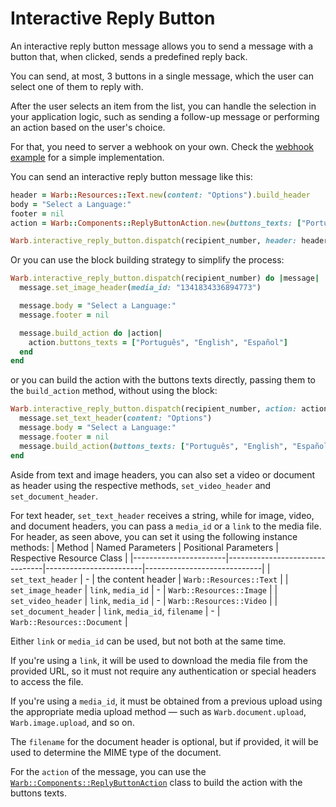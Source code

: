 # Interactive Reply Button

An interactive reply button message allows you to send a message with a button that, when clicked, sends a predefined reply back.

You can send, at most, 3 buttons in a single message, which the user can select one of them to reply with.

After the user selects an item from the list, you can handle the selection in your application logic, such as sending a follow-up message or performing an action based on the user's choice.

For that, you need to server a webhook on your own. Check the [webhook example](../../examples/webhook.rb) for a simple implementation.

You can send an interactive reply button message like this:

```ruby
header = Warb::Resources::Text.new(content: "Options").build_header
body = "Select a Language:"
footer = nil
action = Warb::Components::ReplyButtonAction.new(buttons_texts: ["Português", "English", "Español"])

Warb.interactive_reply_button.dispatch(recipient_number, header: header, body: body, footer: footer, action: action)
```

Or you can use the block building strategy to simplify the process:

```ruby
Warb.interactive_reply_button.dispatch(recipient_number) do |message|
  message.set_image_header(media_id: "1341834336894773")

  message.body = "Select a Language:"
  message.footer = nil

  message.build_action do |action|
    action.buttons_texts = ["Português", "English", "Español"]
  end
end
```

or you can build the action with the buttons texts directly, passing them to the `build_action` method, without using the block:

```ruby
Warb.interactive_reply_button.dispatch(recipient_number, action: action) do |message|
  message.set_text_header(content: "Options")
  message.body = "Select a Language:"
  message.footer = nil
  message.build_action(buttons_texts: ["Português", "English", "Español"])
end
```

Aside from text and image headers, you can also set a video or document as header using the respective methods, `set_video_header` and `set_document_header`.

For text header, `set_text_header` receives a string, while for image, video, and document headers, you can pass a `media_id` or a `link` to the media file.
For header, as seen above, you can set it using the following instance methods:
| Method                | Named Parameters               | Positional Parameters  | Respective Resource Class   |
|-----------------------|--------------------------------|------------------------|-----------------------------|
| `set_text_header`     | -                              | the content header     | `Warb::Resources::Text`     |
| `set_image_header`    | `link`, `media_id`             | -                      | `Warb::Resources::Image`    |
| `set_video_header`    | `link`, `media_id`             | -                      | `Warb::Resources::Video`    |
| `set_document_header` | `link`, `media_id`, `filename` | -                      | `Warb::Resources::Document` |

Either `link` or `media_id` can be used, but not both at the same time.

If you're using a `link`, it will be used to download the media file from the provided URL, so it must not require any authentication or special headers to access the file.

If you're using a `media_id`, it must be obtained from a previous upload using the appropriate media upload method — such as `Warb.document.upload`, `Warb.image.upload`, and so on.

The `filename` for the document header is optional, but if provided, it will be used to determine the MIME type of the document.

For the `action` of the message, you can use the [`Warb::Components::ReplyButtonAction`](../components/reply_button_action.md) class to build the action with the buttons texts.